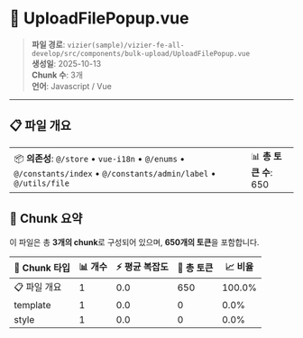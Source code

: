 # 📄 UploadFilePopup.vue

> **파일 경로**: `vizier(sample)/vizier-fe-all-develop/src/components/bulk-upload/UploadFilePopup.vue`  
> **생성일**: 2025-10-13  
> **Chunk 수**: 3개  
> **언어**: Javascript / Vue
---





## 📋 파일 개요

| | |
|--|--|
| 📦 **의존성**: `@/store` • `vue-i18n` • `@/enums` • `@/constants/index` • `@/constants/admin/label` • `@/utils/file` | 📊 **총 토큰 수**: 650 |






## 🧩 Chunk 요약

이 파일은 총 **3개의 chunk**로 구성되어 있으며, **650개의 토큰**을 포함합니다.

| 🧩 Chunk 타입 | 📊 개수 | ⚡ 평균 복잡도 | 📝 총 토큰 | 📈 비율 |
|---------------|--------|-------------|----------|--------|
| 📋 파일 개요 | 1 | 0.0 | 650 | 100.0% |
| template | 1 | 0.0 | 0 | 0.0% |
| style | 1 | 0.0 | 0 | 0.0% |

